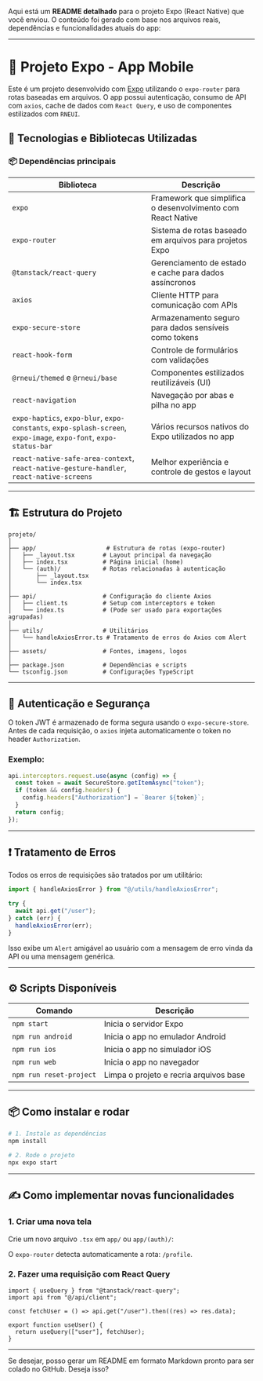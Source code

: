 Aqui está um **README detalhado** para o projeto Expo (React Native) que você enviou. O conteúdo foi gerado com base nos arquivos reais, dependências e funcionalidades atuais do app:

---

# 📱 Projeto Expo - App Mobile

Este é um projeto desenvolvido com [Expo](https://expo.dev/) utilizando o `expo-router` para rotas baseadas em arquivos. O app possui autenticação, consumo de API com `axios`, cache de dados com `React Query`, e uso de componentes estilizados com `RNEUI`.

## 🚀 Tecnologias e Bibliotecas Utilizadas

### 📦 Dependências principais

| Biblioteca                                                                                                        | Descrição                                                   |
| ----------------------------------------------------------------------------------------------------------------- | ----------------------------------------------------------- |
| `expo`                                                                                                            | Framework que simplifica o desenvolvimento com React Native |
| `expo-router`                                                                                                     | Sistema de rotas baseado em arquivos para projetos Expo     |
| `@tanstack/react-query`                                                                                           | Gerenciamento de estado e cache para dados assíncronos      |
| `axios`                                                                                                           | Cliente HTTP para comunicação com APIs                      |
| `expo-secure-store`                                                                                               | Armazenamento seguro para dados sensíveis como tokens       |
| `react-hook-form`                                                                                                 | Controle de formulários com validações                      |
| `@rneui/themed` e `@rneui/base`                                                                                   | Componentes estilizados reutilizáveis (UI)                  |
| `react-navigation`                                                                                                | Navegação por abas e pilha no app                           |
| `expo-haptics`, `expo-blur`, `expo-constants`, `expo-splash-screen`, `expo-image`, `expo-font`, `expo-status-bar` | Vários recursos nativos do Expo utilizados no app           |
| `react-native-safe-area-context`, `react-native-gesture-handler`, `react-native-screens`                          | Melhor experiência e controle de gestos e layout            |

---

## 🏗️ Estrutura do Projeto

```
projeto/
│
├── app/                    # Estrutura de rotas (expo-router)
│   ├── _layout.tsx        # Layout principal da navegação
│   ├── index.tsx          # Página inicial (home)
│   └── (auth)/            # Rotas relacionadas à autenticação
│       ├── _layout.tsx
│       └── index.tsx
│
├── api/                   # Configuração do cliente Axios
│   ├── client.ts          # Setup com interceptors e token
│   └── index.ts           # (Pode ser usado para exportações agrupadas)
│
├── utils/                 # Utilitários
│   └── handleAxiosError.ts # Tratamento de erros do Axios com Alert
│
├── assets/                # Fontes, imagens, logos
│
├── package.json           # Dependências e scripts
└── tsconfig.json          # Configurações TypeScript
```

---

## 🔐 Autenticação e Segurança

O token JWT é armazenado de forma segura usando o `expo-secure-store`. Antes de cada requisição, o `axios` injeta automaticamente o token no header `Authorization`.

### Exemplo:

```ts
api.interceptors.request.use(async (config) => {
  const token = await SecureStore.getItemAsync("token");
  if (token && config.headers) {
    config.headers["Authorization"] = `Bearer ${token}`;
  }
  return config;
});
```

---

## ❗ Tratamento de Erros

Todos os erros de requisições são tratados por um utilitário:

```ts
import { handleAxiosError } from "@/utils/handleAxiosError";

try {
  await api.get("/user");
} catch (err) {
  handleAxiosError(err);
}
```

Isso exibe um `Alert` amigável ao usuário com a mensagem de erro vinda da API ou uma mensagem genérica.

---

## ⚙️ Scripts Disponíveis

| Comando                 | Descrição                              |
| ----------------------- | -------------------------------------- |
| `npm start`             | Inicia o servidor Expo                 |
| `npm run android`       | Inicia o app no emulador Android       |
| `npm run ios`           | Inicia o app no simulador iOS          |
| `npm run web`           | Inicia o app no navegador              |
| `npm run reset-project` | Limpa o projeto e recria arquivos base |

---

## 📦 Como instalar e rodar

```bash
# 1. Instale as dependências
npm install

# 2. Rode o projeto
npx expo start
```

---

## ✍️ Como implementar novas funcionalidades

### 1. Criar uma nova tela

Crie um novo arquivo `.tsx` em `app/` ou `app/(auth)/`:

O `expo-router` detecta automaticamente a rota: `/profile`.

### 2. Fazer uma requisição com React Query

```tsx
import { useQuery } from "@tanstack/react-query";
import api from "@/api/client";

const fetchUser = () => api.get("/user").then((res) => res.data);

export function useUser() {
  return useQuery(["user"], fetchUser);
}
```

---

Se desejar, posso gerar um README em formato Markdown pronto para ser colado no GitHub. Deseja isso?
